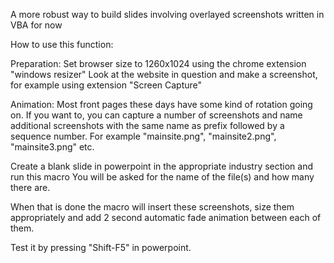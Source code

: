 A more robust way to build slides involving overlayed screenshots written in VBA  for now

How to use this function:

Preparation:
Set browser size to 1260x1024 using the chrome extension "windows resizer"
Look at the website in question and make a screenshot, for example using extension "Screen Capture"

Animation:
Most front pages these days have some kind of rotation going on. If you want to, you can capture a number of screenshots and
name additional screenshots with the same name as prefix followed by a sequence number.
For example "mainsite.png", "mainsite2.png", "mainsite3.png" etc.

Create a blank slide in powerpoint in the appropriate industry section and run this macro
You will be asked for the name of the file(s) and how many there are.

When that is done the macro will insert these screenshots, size them appropriately and add 2 second automatic fade animation
between each of them.

Test it by pressing "Shift-F5" in powerpoint.
   


